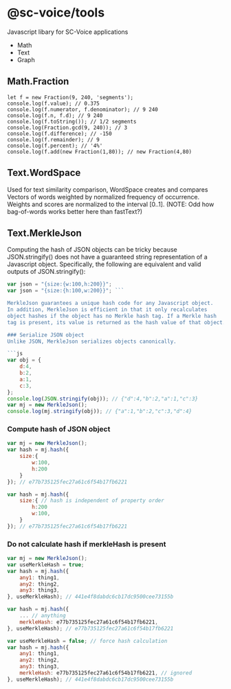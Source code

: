 # @sc-voice/tools
Javascript libary for SC-Voice applications

* Math 
* Text
* Graph

## Math.Fraction
```
let f = new Fraction(9, 240, 'segments');
console.log(f.value); // 0.375
console.log(f.numerator, f.denominator); // 9 240
console.log(f.n, f.d); // 9 240
console.log(f.toString()); // 1/2 segments
console.log(Fraction.gcd(9, 240)); // 3
console.log(f.difference); // -150
console.log(f.remainder); // 9
console.log(f.percent); // '4%'
console.log(f.add(new Fraction(1,80)); // new Fraction(4,80)
```

## Text.WordSpace
Used for text similarity comparison, WordSpace creates and compares
Vectors of words weighted by normalized frequency of occurrence.
Weights and scores are normalized to the interval [0..1].
(NOTE: Odd how bag-of-words works better here than fastText?)

## Text.MerkleJson
Computing the hash of JSON objects can be tricky because JSON.stringify()
does not have a guaranteed string representation of a Javascript object.
Specifically, the following are equivalent and valid outputs of JSON.stringify():

```js
var json = "{size:{w:100,h:200}}";
var json = "{size:{h:100,w:200}}"; ```

MerkleJson guarantees a unique hash code for any Javascript object.
In addition, MerkleJson is efficient in that it only recalculates 
object hashes if the object has no Merkle hash tag. If a Merkle hash
tag is present, its value is returned as the hash value of that object.

### Serialize JSON object
Unlike JSON, MerkleJson serializes objects canonically.

```js
var obj = {
    d:4,
    b:2,
    a:1,
    c:3,
};
console.log(JSON.stringify(obj)); // {"d":4,"b":2,"a":1,"c":3}
var mj = new MerkleJson();
console.log(mj.stringify(obj)); // {"a":1,"b":2,"c":3,"d":4}
```

### Compute hash of JSON object
```js
var mj = new MerkleJson();
var hash = mj.hash({
    size:{
        w:100,
        h:200
    }
}); // e77b735125fec27a61c6f54b17fb6221

var hash = mj.hash({
    size:{ // hash is independent of property order
        h:200
        w:100,
    }
}); // e77b735125fec27a61c6f54b17fb6221
```
### Do not calculate hash if merkleHash is present
```js
var mj = new MerkleJson();
var useMerkleHash = true;
var hash = mj.hash({
    any1: thing1, 
    any2: thing2, 
    any3: thing3, 
}, useMerkleHash); // 441e4f8dabdc6cb17dc9500cee73155b

var hash = mj.hash({
    ... // anything
    merkleHash: e77b735125fec27a61c6f54b17fb6221, 
}, useMerkleHash); // e77b735125fec27a61c6f54b17fb6221

var useMerkleHash = false; // force hash calculation
var hash = mj.hash({
    any1: thing1, 
    any2: thing2, 
    any3: thing3, 
    merkleHash: e77b735125fec27a61c6f54b17fb6221, // ignored
}, useMerkleHash); // 441e4f8dabdc6cb17dc9500cee73155b
```
